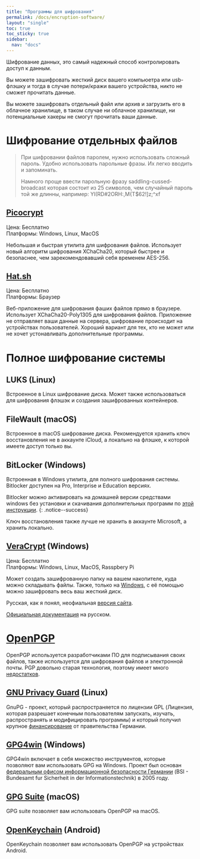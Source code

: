 ```yaml
---
title: "Программы для шифрования"
permalink: /docs/encruption-software/
layout: "single"
toc: true
toc_sticky: true
sidebar:
  nav: "docs"
---
```


Шифрование данных, это самый надежный способ контролировать доступ к данным. 

Вы можете зашифровать жесткий диск вашего компьюетра или usb-флэшку и тогда в случае потери/кражи вашего устройства, никто не сможет прочитать данные. 

Вы можете зашифровать отдельный файл или архив и загрузить его в облачное хранилище, в таком случае ни облачное хранилище, ни потенциальные хакеры не смогут прочитать ваши данные. 

# Шифрование отдельных файлов

> При шифровании файлов паролем, нужно использовать сложный пароль. Удобно использовать парольные фразы. Их легко вводить и запоминать.
>
> Намного проще ввести парольную фразу saddling-cussed-broadcast которая состоит из 25 символов,
> чем случайный пароль той же длинны, например:  YI(RD#2ORH:,M{T$62!]z;^xf

## [Picocrypt](https://github.com/HACKERALERT/Picocrypt)  
Цена: Бесплатно  
Платформы: Windows, Linux, MacOS

Небольшая и быстрая утилита для шифрования файлов. Использует новый алгоритм шифрования XChaCha20, который быстрее и безопаснее, чем зарекомендовавший себя временем AES-256. 

## [Hat.sh](https://hat.sh/)
Цена: Бесплатно  
Платформы: Браузер

Веб-приложение для шифрования фаших файлов прямо в браузере. Использует XChaCha20-Poly1305 для шифрования файлов. Приложение не отправляет ваши данные на сервера, шифрование происходит на устройствах пользователей. Хороший вариант для тех, кто не может или не хочет устонавливать дополнительные программы.

# Полное шифрование системы

## LUKS (Linux)

Встроенное в Linux шифрование диска. Может также использоваться для шифрования флэшэк и создания зашифрованных контейнеров.

## FileWault (macOS)

Встроенное в macOS шифрование диска. Рекомендуется хранить ключ восстановления не в аккаунте iCloud, а локально на флэшке, к которой имеете доступ только вы.

## BitLocker (Windows)

Встроенная в Windows утилита, для полного шифрования системы. Bitlocker доступен на Pro, Interprise и Education версиях.

Bitlocker можно активировать на домашней версии средствами windows без установки и скачивания дополнительных программ по [этой инструкции](/posts/how-enable-bitlocker-on-windows-home).
{: .notice--success}

Ключ восстановления также лучше не хранить в аккаунте Microsoft, а хранить локально.

## [VeraCrypt](https://veracrypt.fr/) (Windows)
Цена: Бесплатно  
Платформы: Windows, Linux, MacOS, Rasspbery Pi

Может создать зашифрованную папку на вашем накопителе, куда можно складывать файлы. Также, только на [Windows](https://veracrypt.fr/en/Supported%20Systems%20for%20System%20Encryption.html), с её помощью можно зашифровать весь ваш жесткий диск.

Русская, как я понял, неофиальная [версия сайта](https://veracrypt.ru/).

[Официальная документация](https://veracrypt.eu/ru/Documentation.html) на русском.

# [OpenPGP](https://www.openpgp.org/)

OpenPGP используется разработчиками ПО для подписывания своих файлов, также используется для шифрования файлов и электронной почты. PGP довольно старая технология, поэтому имеет много [недостатков](https://latacora.micro.blog/2019/07/16/the-pgp-problem.html).

## [GNU Privacy Guard](https://gnupg.org/) (Linux)

GnuPG - проект, который распространяется по лицензии GPL (Лицензия, которая разрешает конечным пользователям запускать, изучать, распространять и модифицировать программы) и который получил крупное [финансирование](https://gnupg.org/blog/20220102-a-new-future-for-gnupg.html) от правительства Германии.

## [GPG4win](https://gpg4win.org/) (Windows)

GPG4win включает в себя множество инструментов, которые позволяют вам использовать GPG на Windows. Проект был основан [федеральным офисом информационной безопасности Германии](https://www.bsi.bund.de/EN/Home/home_node.html) (BSI - Bundesamt fur Sicherheit in der Informationstechnik) в 2005 году. 

## [GPG Suite](https://gpgtools.org/) (macOS)

GPG suite позволяет вам использовать OpenPGP на macOS. 

## [OpenKeychain](https://www.openkeychain.org/) (Android)

OpenKeychain позволяет вам использовать OpenPGP на устройствах Android. 

